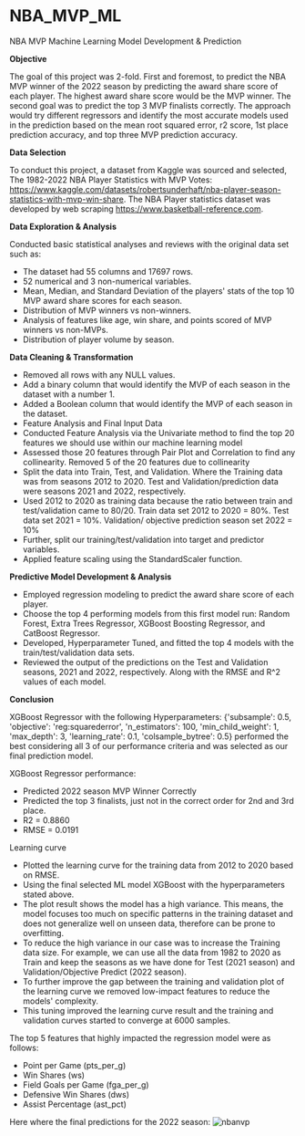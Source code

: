 # NBA_MVP_ML
NBA MVP Machine Learning Model Development &amp; Prediction

**Objective**

The goal of this project was 2-fold. First and foremost, to predict the NBA MVP winner of the 2022 season by predicting the award share score of each player. The highest award share score would be the MVP winner. The second goal was to predict the top 3 MVP finalists correctly. The approach would try different regressors and identify the most accurate models used in the prediction based on the mean root squared error, r2 score, 1st place prediction accuracy, and top three MVP prediction accuracy.

**Data Selection**

To conduct this project, a dataset from Kaggle was sourced and selected, The 1982-2022 NBA Player Statistics with MVP Votes: https://www.kaggle.com/datasets/robertsunderhaft/nba-player-season-statistics-with-mvp-win-share. The NBA Player statistics dataset was developed by web scraping https://www.basketball-reference.com.

**Data Exploration & Analysis**

Conducted basic statistical analyses and reviews with the original data set such as:
* The dataset had 55 columns and 17697 rows.
* 52 numerical and 3 non-numerical variables.
* Mean, Median, and Standard Deviation of the players' stats of the top 10 MVP award share scores for each season.
* Distribution of MVP winners vs non-winners.
* Analysis of features like age, win share, and points scored of MVP winners vs non-MVPs.
* Distribution of player volume by season.

**Data Cleaning & Transformation**
* Removed all rows with any NULL values.
* Add a binary column that would identify the MVP of each season in the dataset with a number 1.
* Added a Boolean column that would identify the MVP of each season in the dataset.
* Feature Analysis and Final Input Data
* Conducted Feature Analysis via the Univariate method to find the top 20 features we should use within our machine learning model
* Assessed those 20 features through Pair Plot and Correlation to find any collinearity. Removed 5 of the 20 features due to collinearity
* Split the data into Train, Test, and Validation. Where the Training data was from seasons 2012 to 2020. Test and Validation/prediction data were seasons 2021 and 2022, respectively.
* Used 2012 to 2020 as training data because the ratio between train and test/validation came to 80/20.
			Train data set 2012 to 2020 = 80%.
			Test data set 2021 = 10%.
			Validation/ objective prediction season set 2022 = 10%
* Further, split our training/test/validation into target and predictor variables.
* Applied feature scaling using the StandardScaler function.

**Predictive Model Development & Analysis**

* Employed regression modeling to predict the award share score of each player.
* Choose the top 4 performing models from this first model run: Random Forest, Extra Trees Regressor, XGBoost Boosting Regressor, and CatBoost Regressor. 
* Developed, Hyperparameter Tuned, and fitted the top 4 models with the train/test/validation data sets.
* Reviewed the output of the predictions on the Test and Validation seasons, 2021 and 2022, respectively. Along with the RMSE and R^2 values of each model.

**Conclusion**

XGBoost Regressor with the following Hyperparameters: {'subsample': 0.5, 'objective': 'reg:squarederror', 'n_estimators': 100, 'min_child_weight': 1, 'max_depth': 3, 'learning_rate': 0.1, 'colsample_bytree': 0.5} performed the best considering all 3 of our performance criteria and was selected as our final prediction model.

XGBoost Regressor performance: 
* Predicted 2022 season MVP Winner Correctly
* Predicted the top 3 finalists, just not in the correct order for 2nd and 3rd place.
* R2 = 0.8860
* RMSE = 0.0191

Learning curve
* Plotted the learning curve for the training data from 2012 to 2020 based on RMSE.
* Using the final selected ML model XGBoost with the hyperparameters stated above.
* The plot result shows the model has a high variance. This means, the model focuses too much on specific patterns in the training dataset and does not generalize well on unseen data, therefore can be prone to overfitting.
* To reduce the high variance in our case was to increase the Training data size. For example, we can use all the data from 1982 to 2020 as Train and keep the seasons as we have done for Test (2021 season) and Validation/Objective Predict (2022 season).
* To further improve the gap between the training and validation plot of the learning curve we removed low-impact features to reduce the models' complexity.
* This tuning improved the learning curve result and the training and validation curves started to converge at 6000 samples.

The top 5 features that highly impacted the regression model were as follows:
* Point per Game (pts_per_g)
* Win Shares (ws)
* Field Goals per Game (fga_per_g)
* Defensive Win Shares (dws)
* Assist Percentage (ast_pct)

Here where the final predictions for the 2022 season:
![nbanvp](https://user-images.githubusercontent.com/89919659/213782999-2f753d7e-ad5c-47a7-af0b-c0234257f1e9.PNG)

